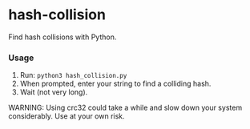 # hash-collision
Find hash collisions with Python.

### Usage
1. Run: `python3 hash_collision.py`
2. When prompted, enter your string to find a colliding hash.
3. Wait (not very long).

WARNING: Using crc32 could take a while and slow down your system considerably. Use at your own risk.
